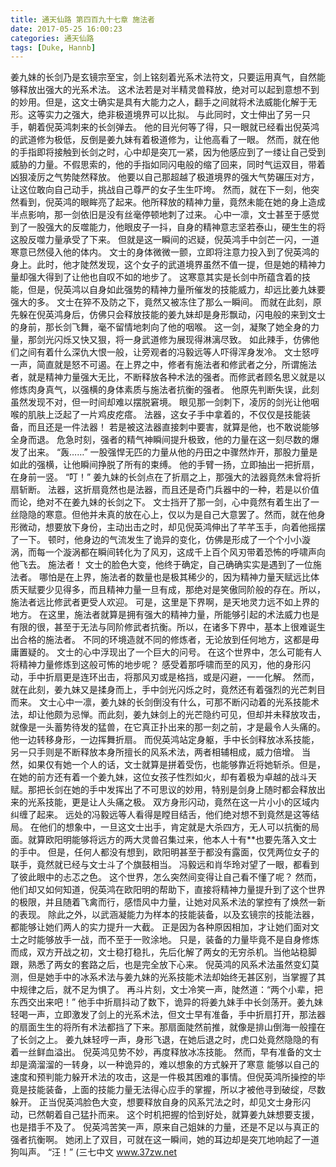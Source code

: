 ```yaml
---
title: 通天仙路 第四百九十七章 施法者
date: 2017-05-25 16:00:23
categories: 通天仙路
tags: [Duke, Hannb]
---
```


姜九妹的长剑乃是玄镜宗至宝，剑上铭刻着光系术法符文，只要运用真气，自然能够释放出强大的光系术法。
这术法若是对半精灵兽释放，绝对可以起到意想不到的妙用。但是，这文士确实是具有大能力之人，翻手之间就将术法威能化解于无形。这等实力之强大，绝非极道境界可以比拟。
与此同时，文士伸出了另一只手，朝着倪英鸿刺来的长剑弹去。
他的目光何等了得，只一眼就已经看出倪英鸿的武道修为极低，反倒是姜九妹有着极道修为，让他高看了一眼。
然而，就在他的手指即将接触到长剑之时，心中却是突兀一紧，因为他感应到了一缕让自己受到威胁的力量。不假思索的，他的手指如同闪电般的缩了回来，同时气运双目，带着凶狠凌厉之气势陡然释放。
他要以自己那超越了极道境界的强大气势碾压对方，让这位敢向自己动手，挑战自己尊严的女子生生吓垮。
然而，就在下一刻，他突然看到，倪英鸿的眼眸亮了起来。他所释放的精神力量，竟然未能在她的身上造成半点影响，那一剑依旧是没有丝毫停顿地刺了过来。
心中一凛，文士甚至于感觉到了一股强大的反噬能力，他眼皮子一抖，自身的精神意志坚若泰山，硬生生的将这股反噬力量承受了下来。
但就是这一瞬间的迟疑，倪英鸿手中剑芒一闪，一道寒意已然侵入他的体内。
文士的身体微微一颤，立即将注意力投入到了倪英鸿的身上。此时，他才陡然发现，这个女子的武道境界虽然不值一提，但是她的精神力量却强大得到了让他也自叹不如的地步了。
这寒意其实是长剑中所蕴含着的技能，但是，倪英鸿以自身如此强势的精神力量所催发的技能威力，却远比姜九妹要强大的多。
文士在猝不及防之下，竟然又被冻住了那么一瞬间。
而就在此刻，原先躲在倪英鸿身后，仿佛只会释放技能的姜九妹却是身形飘动，闪电般的来到文士的身前，那长剑飞舞，毫不留情地刺向了他的咽喉。
这一剑，凝聚了她全身的力量，那剑光闪烁又快又狠，将一身武道修为展现得淋漓尽致。
如此辣手，仿佛他们之间有着什么深仇大恨一般，让旁观者的冯毅远等人吓得浑身发冷。
文士怒哼一声，简直就是怒不可遏。在上界之中，修者有施法者和修武者之分，所谓施法者，就是精神力量强大无比，不断释放各种术法的强者。而修武者顾名思义就是以修炼肉身真气，以强横的身体素质与施法者抗衡的强者。
他原先判断失误，此刻虽然发现不对，但一时间却难以摆脱窘境。
眼见那一剑刺下，凌厉的剑光让他咽喉的肌肤上泛起了一片鸡皮疙瘩。
法器，这女子手中拿着的，不仅仅是技能装备，而且还是一件法器！
若是被这法器直接刺中要害，就算是他，也不敢说能够全身而退。
危急时刻，强者的精气神瞬间提升极致，他的力量在这一刻尽数的爆发了出来。
“轰……”
一股强悍无匹的力量从他的丹田之中骤然炸开，那股力量是如此的强横，让他瞬间挣脱了所有的束缚。
他的手臂一扬，立即抽出一把折扇，在身前一竖。
“叮！”
姜九妹的长剑点在了折扇之上，那强大的法器竟然未曾将折扇斩断。
法器，这折扇竟然也是法器，而且还是奇门兵器中的一种，若是以价值而论，绝对不在姜九妹的长剑之下。
文士挡开了那一剑，心中竟然有着生出了一丝隐隐的寒意。但他并未真的放在心上，仅以为是自己大意罢了。然而，就在他身形微动，想要放下身份，主动出击之时，却见倪英鸿伸出了芊芊玉手，向着他摇摆了一下。
顿时，他身边的气流发生了诡异的变化，仿佛是形成了一个个小小漩涡，而每一个漩涡都在瞬间转化为了风刃，这成千上百个风刃带着恐怖的呼啸声向他飞去。
施法者！
文士的脸色大变，他终于确定，自己确确实实是遇到了一位施法者。
哪怕是在上界，施法者的数量也是极其稀少的，因为精神力量天赋远比体质天赋要少见得多，而且精神力量一旦有成，那绝对是笑傲同阶般的存在。所以，施法者远比修武者更受人欢迎。
可是，这里是下界啊，是天地灵力远不如上界的地方。
在这里，施法者就算是拥有强大的精神力量，所能够引起的术法威力也是有限的很，甚至于无法与同阶修武者抗衡。所以，在诸多下界中，基本上很难诞生出合格的施法者。
不同的环境造就不同的修炼者，无论放到任何地方，这都是毋庸置疑的。
文士的心中浮现出了一个巨大的问号。
在这个世界中，怎么可能有人将精神力量修炼到这般可怖的地步呢？
感受着那呼啸而至的风刃，他的身形闪动，手中折扇更是连环出击，将那风刃或是格挡，或是闪避，一一化解。
然而，就在此刻，姜九妹又是揉身而上，手中剑光闪烁之时，竟然还有着强烈的光芒刺目而来。
文士心中一凛，姜九妹的长剑倒没有什么，可那不断闪动着的光系技能术法，却让他颇为忌惮。而此刻，姜九妹剑上的光芒隐约可见，但却并未释放攻击，就像是一头蓄势待发的猛兽，在它真正扑出来的那一刻之前，才是最令人头痛的。
他一边转移身形，一边挥舞折扇。
而倪英鸿站定身躯，手中长剑释放冰系技能，另一只手则是不断释放本身所擅长的风系术法，两者相辅相成，威力倍增。
当然，如果仅有她一个人的话，文士就算是拼着受伤，也能够靠近将她斩杀。但是，在她的前方还有着一个姜九妹，这位女孩子性烈如火，却有着极为卓越的战斗天赋。那把长剑在她的手中发挥出了不可思议的妙用，特别是剑身上随时都会释放出来的光系技能，更是让人头痛之极。
双方身形闪动，竟然在这一片小小的区域内纠缠了起来。
远处的冯毅远等人看得是瞠目结舌，他们绝对想不到竟然是这等结局。
在他们的想象中，一旦这文士出手，肯定就是大杀四方，无人可以抗衡的局面。就算欧阳明能够将远方的两大灵兽召集过来，他本人十有**也要先落入文士的手中。
但是，任何人都没有想到，欧阳明甚至于都没有露面，仅凭两位女子的联手，竟然就已经与文士斗了个旗鼓相当。
冯毅远和肖华玲对望了一眼，都看到了彼此眼中的忐忑之色。
这个世界，怎么突然间变得让自己看不懂了呢？
然而，他们却又如何知道，倪英鸿在欧阳明的帮助下，直接将精神力量提升到了这个世界的极限，并且随着飞禽而行，感悟风中力量，让她对风系术法的掌控有了焕然一新的表现。
除此之外，以武涵凝能力为样本的技能装备，以及玄镜宗的技能法器，都能够让她们两人的实力提升一大截。
正是因为各种原因相加，才让她们面对文士之时能够放手一战，而不至于一败涂地。
只是，装备的力量毕竟不是自身修炼而成，双方开战之初，文士稳打稳扎，先后化解了两女的无穷杀机。当他站稳脚跟，熟悉了两女的套路之后，也是完全放下心来。
倪英鸿的风系术法虽然变幻莫测，但是她手中的冰系术法与姜九妹的光系技能术法却始终无甚区别，当掌握了其中规律之后，就不足为惧了。
再斗片刻，文士冷笑一声，陡然道：“两个小辈，把东西交出来吧！”
他手中折扇抖动了数下，诡异的将姜九妹手中长剑荡开。姜九妹轻喝一声，立即激发了剑上的光系术法，但文士早有准备，手中折扇打开，那法器的扇面生生的将所有术法都挡了下来。那扇面陡然前推，就像是排山倒海一般撞在了长剑之上。
姜九妹轻哼一声，身形飞退，在她后退之时，虎口处竟然隐隐的有着一丝鲜血溢出。
倪英鸿见势不妙，再度释放冰冻技能。
然而，早有准备的文士却是滴溜溜的一转身，以一种诡异的，难以想象的方式躲开了寒意
能够以自己的速度和预判能力躲开术法的攻击，这是一件极其困难的事情。但倪英鸿所操控的毕竟是技能装备，上面的技能力量无法得心应手的掌握，所以才被他寻到破绽，尽数躲开。
正当倪英鸿脸色大变，想要释放自身的风系咒法之时，却见文士身形闪动，已然朝着自己猛扑而来。
这个时机把握的恰到好处，就算姜九妹想要支援，也是措手不及了。
倪英鸿苦笑一声，原来自己姐妹的力量，还是不足以与真正的强者抗衡啊。
她闭上了双目，可就在这一瞬间，她的耳边却是突兀地响起了一道狗叫声。
“汪！”
(三七中文 www.37zw.net